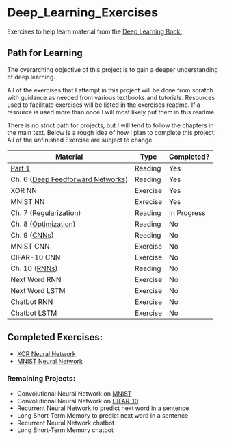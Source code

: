 # Deep_Learning_Exercises
Exercises to help learn material from the 
[Deep Learning Book.](http://www.deeplearningbook.org/)

## Path for Learning
The overarching objective of this project is to gain a deeper understanding of
deep learning.

All of the exercises that I attempt in this project will be done from scratch 
with guidance as needed from various textbooks and tutorials. Resources used to
facilitate exercises will be listed in the exercises readme. If a resource is
used more than once I will most likely put them in this readme.

There is no strict path for projects, but I will tend to follow the chapters
in the main text. Below is a rough idea of how I plan to complete this project.
All of the unfinished Exercise are subject to change.

|Material|Type|Completed?|
|--------|----|----------|
|[Part 1](http://www.deeplearningbook.org/contents/part_basics.html)|Reading|Yes|
|Ch. 6 ([Deep Feedforward Networks](http://www.deeplearningbook.org/contents/mlp.html))|Reading|Yes|
|XOR NN|Exercise|Yes|
|MNIST NN|Exrecise|Yes|
|Ch. 7 ([Regularization](http://www.deeplearningbook.org/contents/regularization.html))|Reading|In Progress|
|Ch. 8 ([Optimization](http://www.deeplearningbook.org/contents/optimization.html))|Reading|No|
|Ch. 9 ([CNNs](http://www.deeplearningbook.org/contents/convnets.html))|Reading|No|
|MNIST CNN|Exercise|No|
|CIFAR-10 CNN|Exercise|No|
|Ch. 10 ([RNNs](http://www.deeplearningbook.org/contents/rnn.html))|Reading|No|
|Next Word RNN|Exercise|No|
|Next Word LSTM|Exercise|No|
|Chatbot RNN|Exercise|No|
|Chatbot LSTM|Exercise|No|

## Completed Exercises:
 - [XOR Neural Network](./xor_nn)
 - [MNIST Neural Network](./mnist_nn)

### Remaining Projects:
 - Convolutional Neural Network on [MNIST](http://yann.lecun.com/exdb/mnist/)
 - Convolutional Neural Network on [CIFAR-10](https://www.cs.toronto.edu/~kriz/cifar.html)
 - Recurrent Neural Network to predict next word in a sentence
 - Long Short-Term Memory to predict next word in a sentence
 - Recurrent Neural Network chatbot
 - Long Short-Term Memory chatbot
